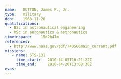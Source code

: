 ```yaml
---
name:	DUTTON, James P., Jr.
type:	military
dob:	1968-11-20
qualifications:
  - BSc in astronautical engineering
  - MSc in aeronautics & astronautics
timeinspace:	15d2h47m
references:
  - http://www.nasa.gov/pdf/740566main_current.pdf
missions:
   - name: STS-131
     time_start:   2010-04-05T10:21:22Z
     time_end:     2010-04-20T13:08:36Z
evas:
---
```

